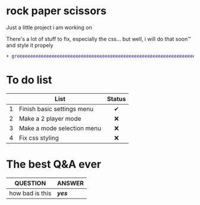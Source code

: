 # rock paper scissors

Just a little project i am working on

There's a lot of stuff to fix, especially the css... but well, i will do that soon™ and style it propely


```diff
+ greeeeeeeeeeeeeeeeeeeeeeeeeeeeeeeeeeeeeeeeeeeeeeeeeeeeeeeeeeeeeeeeeeeeeeen
```


# To do list


|   | List                       | Status |
|---|----------------------------|:------:|
| 1 | Finish basic settings menu |    ✔   |
| 2 | Make a 2 player mode       |    ❌  |
| 3 | Make a mode selection menu |    ❌  |
| 4 | Fix css styling            |    ❌  |


# The best Q&A ever


| QUESTION          | ANSWER                                                             |
| ----------------- | ------------------------------------------------------------------ |
| how bad is this | **_yes_** |

